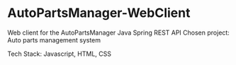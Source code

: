 # AutoPartsManager-WebClient
Web client for the AutoPartsManager Java Spring REST API 
Chosen project: Auto parts management system

Tech Stack: Javascript, HTML, CSS
